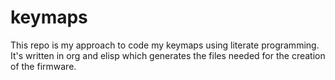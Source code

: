 # keymaps

This repo is my approach to code my keymaps using literate programming.
It's written in org and elisp which generates the files needed for the creation of the firmware.

